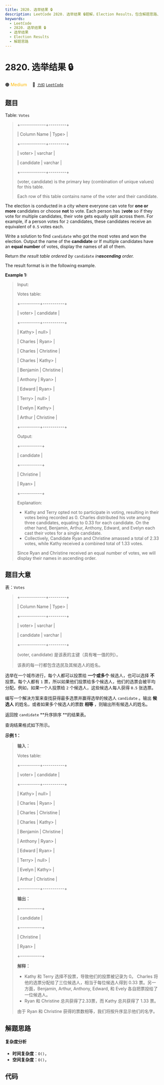 ```yaml
---
title: 2820. 选举结果 🔒
description: LeetCode 2820. 选举结果 🔒题解，Election Results，包含解题思路、复杂度分析以及完整的 JavaScript 代码实现。
keywords:
  - LeetCode
  - 2820. 选举结果 🔒
  - 选举结果
  - Election Results
  - 解题思路
---
```


# 2820. 选举结果 🔒

🟠 <font color=#ffb800>Medium</font>&emsp; 🔗&ensp;[`力扣`](https://leetcode.cn/problems/election-results) [`LeetCode`](https://leetcode.com/problems/election-results)

## 题目

Table: `Votes`

> 
> 
> 
> 
> 
> +-------------+---------+ 
> 
> | Column Name | Type> 
> | 
> 
> +-------------+---------+ 
> 
> | voter> 
>    | varchar | 
> 
> | candidate   | varchar |
> 
> +-------------+---------+
> 
> (voter, candidate) is the primary key (combination of unique values) for this table.
> 
> Each row of this table contains name of the voter and their candidate. 
> 
> 

The election is conducted in a city where everyone can vote for **one or
more** candidates or choose **not** to vote. Each person has `1`**vote** so if
they vote for multiple candidates, their vote gets equally split across them.
For example, if a person votes for `2` candidates, these candidates receive an
equivalent of `0.5` votes each.

Write a solution to find `candidate` who got the most votes and won the
election. Output the name of the **candidate** or If multiple candidates have
an **equal number** of votes, display the names of all of them.

Return _the result table ordered_ _by_ `candidate` _in**ascending** order._

The result format is in the following example.



**Example 1:**

> Input: 
> 
> Votes table:
> 
> +----------+-----------+
> 
> | voter> 
> | candidate |
> 
> +----------+-----------+
> 
> | Kathy> 
> | null> 
>   |
> 
> | Charles  | Ryan> 
>   |
> 
> | Charles  | Christine |
> 
> | Charles  | Kathy> 
>  |
> 
> | Benjamin | Christine |
> 
> | Anthony  | Ryan> 
>   |
> 
> | Edward   | Ryan> 
>   |
> 
> | Terry> 
> | null> 
>   |
> 
> | Evelyn   | Kathy> 
>  |
> 
> | Arthur   | Christine |
> 
> +----------+-----------+
> 
> Output: 
> 
> +-----------+
> 
> | candidate | 
> 
> +-----------+
> 
> | Christine |  
> 
> | Ryan> 
>   |  
> 
> +-----------+
> 
> Explanation: 
> - Kathy and Terry opted not to participate in voting, resulting in their votes being recorded as 0. Charles distributed his vote among three candidates, equating to 0.33 for each candidate. On the other hand, Benjamin, Arthur, Anthony, Edward, and Evelyn each cast their votes for a single candidate.
> - Collectively, Candidate Ryan and Christine amassed a total of 2.33 votes, while Kathy received a combined total of 1.33 votes.
> 
> Since Ryan and Christine received an equal number of votes, we will display their names in ascending order.


## 题目大意

表：`Votes`

> 
> 
> 
> 
> 
> +-------------+---------+ 
> 
> | Column Name | Type> 
> | 
> 
> +-------------+---------+ 
> 
> | voter> 
>    | varchar | 
> 
> | candidate   | varchar |
> 
> +-------------+---------+
> 
> (voter, candidate) 是该表的主键（具有唯一值的列）。
> 
> 该表的每一行都包含选民及其候选人的姓名。
> 
> 

选举在一个城市进行，每个人都可以投票给 **一个或多个** 候选人，也可以选择 **不** 投票。每个人都有 `1`
票，所以如果他们投票给多个候选人，他们的选票会被平均分配。例如，如果一个人投票给 `2` 个候选人，这些候选人每人获得 `0.5` 张选票。

编写一个解决方案来查找获得最多选票并赢得选举的候选人 `candidate` 。输出 **候选人** 的姓名，或者如果多个候选人的票数 **相等**
，则输出所有候选人的姓名。

返回按 `candidate` **升序排序  **的结果表。

查询结果格式如下所示。



**示例 1：**

> 
> 
> 
> 
> 
> **输入：** 
> 
> Votes table:
> 
> +----------+-----------+
> 
> | voter> 
> | candidate |
> 
> +----------+-----------+
> 
> | Kathy> 
> | null> 
>   |
> 
> | Charles  | Ryan> 
>   |
> 
> | Charles  | Christine |
> 
> | Charles  | Kathy> 
>  |
> 
> | Benjamin | Christine |
> 
> | Anthony  | Ryan> 
>   |
> 
> | Edward   | Ryan> 
>   |
> 
> | Terry> 
> | null> 
>   |
> 
> | Evelyn   | Kathy> 
>  |
> 
> | Arthur   | Christine |
> 
> +----------+-----------+
> 
> **输出：**
> 
> +-----------+
> 
> | candidate | 
> 
> +-----------+
> 
> | Christine |  
> 
> | Ryan> 
>   |  
> 
> +-----------+
> 
> **解释：**
> - Kathy 和 Terry 选择不投票，导致他们的投票被记录为 0。 Charles 将他的选票分配给了三位候选人，相当于每位候选人得到 0.33 票。另一方面，Benjamin, Arthur, Anthony, Edward, 和 Evely 各自把票投给了一位候选人。
> - Ryan 和 Christine 总共获得了2.33票，而 Kathy 总共获得了 1.33 票。
> 
> 由于 Ryan 和 Christine 获得的票数相等，我们将按升序显示他们的名字。


## 解题思路

#### 复杂度分析

- **时间复杂度**：`O()`，
- **空间复杂度**：`O()`，

## 代码

```javascript

```